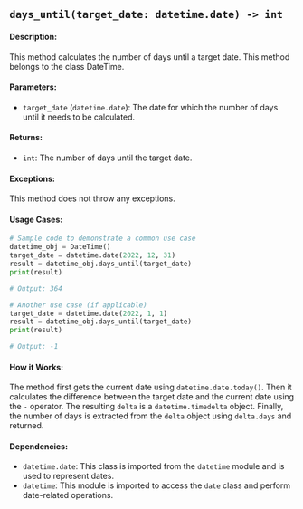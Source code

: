 ## `days_until(target_date: datetime.date) -> int`

#### Description:
This method calculates the number of days until a target date. This method belongs to the class DateTime.

#### Parameters:
- `target_date` (`datetime.date`): The date for which the number of days until it needs to be calculated.

#### Returns:
- `int`: The number of days until the target date.

#### Exceptions:
This method does not throw any exceptions.

#### Usage Cases:

```python
# Sample code to demonstrate a common use case
datetime_obj = DateTime()
target_date = datetime.date(2022, 12, 31)
result = datetime_obj.days_until(target_date)
print(result)

# Output: 364

# Another use case (if applicable)
target_date = datetime.date(2022, 1, 1)
result = datetime_obj.days_until(target_date)
print(result)

# Output: -1
```

#### How it Works:
The method first gets the current date using `datetime.date.today()`. Then it calculates the difference between the target date and the current date using the `-` operator. The resulting `delta` is a `datetime.timedelta` object. Finally, the number of days is extracted from the `delta` object using `delta.days` and returned.

#### Dependencies:
- `datetime.date`: This class is imported from the `datetime` module and is used to represent dates.
- `datetime`: This module is imported to access the `date` class and perform date-related operations.